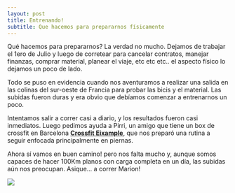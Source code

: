 ```yaml
---
layout: post
title: Entrenando!
subtitle: Que hacemos para prepararnos físicamente
---
```


Qué hacemos para prepararnos? La verdad no mucho. Dejamos de trabajar el 1ero de Julio y luego de corretear para cancelar contratos, manejar finanzas, comprar material, planear el viaje, etc etc etc.. el aspecto físico lo dejamos un poco de lado. 

Todo se puso en evidencia cuando nos aventuramos a realizar una salida en las colinas del sur-oeste de Francia para probar las bicis y el material. Las subidas fueron duras y era obvio que debíamos comenzar a entrenarnos un poco. 

Intentamos salir a correr casi a diario, y los resultados fueron casi inmediatos. Luego pedimos ayuda a Pirri, un amigo que tiene un box de crossfit en Barcelona [**Crossfit Eixample**](http://crossfiteixample.com/), que nos preparó una rutina a seguir enfocada principalmente en piernas. 

Ahora sí vamos en buen camino! pero nos falta mucho y, aunque somos capaces de hacer 100Km planos con carga completa en un día, las subidas aún nos preocupan. Asique... a correr Marion!  


<a class="img-post" href='https://photos.google.com/share/AF1QipNb0BgrnnoU5PCdmc2dpnoBcKw9Y2ONaPtPwut1ltOIscmoE1qEzNwRRRTtXCyoZQ?key=WmxvVVlHbHJFa1FtUmxqeGQ3eFc0U0FOUjVaWll3&source=ctrlq.org'><img src='https://lh3.googleusercontent.com/RoVZXyKCTgKwxtgnFOSfh0b-iIvcjzALAArXsjeo2jmFJS0jw3uC9xkdNJmdP2r68YN6Qpk3hiQideH_S_SqsVcc0ASf66ifrj11s-i0pi6VVaUyXSp6uudspxAEd8Z7kGphudAk' /></a>
